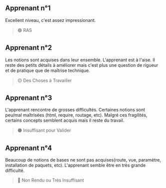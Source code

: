 ## Apprenant n°1
Excellent niveau, c'est assez impressionant.

> :green_circle: RAS


## Apprenant n°2
Les notions sont acquises dans leur ensemble. L'apprenant est à l'aise. Il reste des petits détails à améliorer mais c'est plus une question de rigueur et de pratique que de maîtrise technique.

> 🟡 Des Choses à Travailler


## Apprenant n°3
L'apprenant rencontre de grosses difficultés. Certaines notions sont peu/mal maîtrisées (html, require, routage, etc). Malgré ces fragilités, certains concepts semblent acquis mais il reste du travail.

> 🟠 Insuffisant pour Valider


## Apprenant n°4
Beaucoup de notions de bases ne sont pas acquises(route, vue, paramètre, installation de paquets, etc). L'apprenant semble être en très grande difficulté.

> 🔴 Non Rendu ou Très Insuffisant
